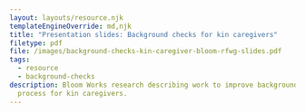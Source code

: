 ```yaml
---
layout: layouts/resource.njk
templateEngineOverride: md,njk
title: "Presentation slides: Background checks for kin caregivers"
filetype: pdf
file: /images/background-checks-kin-caregiver-bloom-rfwg-slides.pdf
tags:
  - resource
  - background-checks
description: Bloom Works research describing work to improve background check
  process for kin caregivers.
---
```

